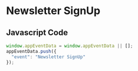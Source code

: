 # Newsletter SignUp

### 

## Javascript Code
```js
window.appEventData = window.appEventData || [];
appEventData.push({
  "event": "Newsletter SignUp"
});
```








